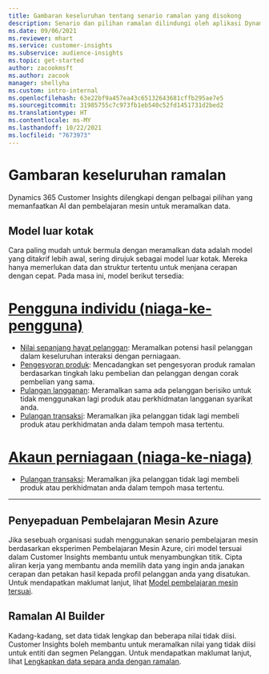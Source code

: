 ```yaml
---
title: Gambaran keseluruhan tentang senario ramalan yang disokong
description: Senario dan pilihan ramalan dilindungi oleh aplikasi Dynamics 365 Customer Insights.
ms.date: 09/06/2021
ms.reviewer: mhart
ms.service: customer-insights
ms.subservice: audience-insights
ms.topic: get-started
author: zacookmsft
ms.author: zacook
manager: shellyha
ms.custom: intro-internal
ms.openlocfilehash: 63e22bf9a457ea43c65132643681cffb295ae7e5
ms.sourcegitcommit: 31985755c7c973fb1eb540c52fd1451731d2bed2
ms.translationtype: HT
ms.contentlocale: ms-MY
ms.lasthandoff: 10/22/2021
ms.locfileid: "7673973"
---
```

# <a name="predictions-overview"></a>Gambaran keseluruhan ramalan

Dynamics 365 Customer Insights dilengkapi dengan pelbagai pilihan yang memanfaatkan AI dan pembelajaran mesin untuk meramalkan data. 

## <a name="out-of-box-models"></a>Model luar kotak

Cara paling mudah untuk bermula dengan meramalkan data adalah model yang ditakrif lebih awal, sering dirujuk sebagai model luar kotak. Mereka hanya memerlukan data dan struktur tertentu untuk menjana cerapan dengan cepat. Pada masa ini, model berikut tersedia: 

# <a name="individual-consumers-b-to-c"></a>[Pengguna individu (niaga-ke-pengguna)](#tab/b2c)

- [Nilai sepanjang hayat pelanggan](predict-customer-lifetime-value.md): Meramalkan potensi hasil pelanggan dalam keseluruhan interaksi dengan perniagaan.
- [Pengesyoran produk](predict-product-recommendation.md): Mencadangkan set pengesyoran produk ramalan berdasarkan tingkah laku pembelian dan pelanggan dengan corak pembelian yang sama.
- [Pulangan langganan](predict-subscription-churn.md): Meramalkan sama ada pelanggan berisiko untuk tidak menggunakan lagi produk atau perkhidmatan langganan syarikat anda.
- [Pulangan transaksi](predict-transactional-churn.md): Meramalkan jika pelanggan tidak lagi membeli produk atau perkhidmatan anda dalam tempoh masa tertentu.

# <a name="business-accounts-b-to-b"></a>[Akaun perniagaan (niaga-ke-niaga)](#tab/b2b)

- [Pulangan transaksi](predict-transactional-churn.md): Meramalkan jika pelanggan tidak lagi membeli produk atau perkhidmatan anda dalam tempoh masa tertentu.

---


## <a name="azure-machine-learning-integration"></a>Penyepaduan Pembelajaran Mesin Azure

Jika sesebuah organisasi sudah menggunakan senario pembelajaran mesin berdasarkan eksperimen Pembelajaran Mesin Azure, ciri model tersuai dalam Customer Insights membantu untuk menyambungkan titik. Cipta aliran kerja yang membantu anda memilih data yang ingin anda janakan cerapan dan petakan hasil kepada profil pelanggan anda yang disatukan. Untuk mendapatkan maklumat lanjut, lihat [Model pembelajaran mesin tersuai](custom-models.md).

## <a name="ai-builder-prediction"></a>Ramalan AI Builder

Kadang-kadang, set data tidak lengkap dan beberapa nilai tidak diisi. Customer Insights boleh membantu untuk meramalkan nilai yang tidak diisi untuk entiti dan segmen Pelanggan. Untuk mendapatkan maklumat lanjut, lihat [Lengkapkan data separa anda dengan ramalan](predictions.md).
